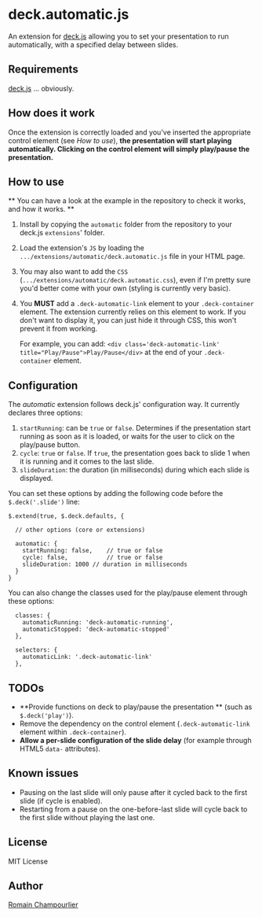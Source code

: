 # deck.automatic.js

An extension for [deck.js][] allowing you to set your presentation to run automatically, with a specified delay between slides.

## Requirements

[deck.js][] ... obviously.

## How does it work

Once the extension is correctly loaded and you've inserted the appropriate control element (see _How to use_), **the presentation will start playing automatically. Clicking on the control element will simply play/pause the presentation.**

## How to use ##

** You can have a look at the example in the repository to check it works, and how it works. **

1. Install by copying the `automatic` folder from the repository to your deck.js `extensions`' folder.

2. Load the extension's `JS` by loading the `.../extensions/automatic/deck.automatic.js` file in your HTML page.

3. You may also want to add the `CSS` (`.../extensions/automatic/deck.automatic.css`), even if I'm pretty sure you'd better come with your own (styling is currently very basic).

4. You **MUST** add a `.deck-automatic-link` element to your `.deck-container` element. The extension currently relies on this element to work. If you don't want to display it, you can just hide it through CSS, this won't prevent it from working.

	For example, you can add: `<div class='deck-automatic-link' title="Play/Pause">Play/Pause</div>` at the end of your `.deck-container` element.
	
## Configuration

The _automatic_ extension follows deck.js' configuration way. It currently declares three options:

1. `startRunning`: can be `true` or `false`. Determines if the presentation start running as soon as it is loaded, or waits for the user to click on the play/pause button.
2. `cycle`: `true` or `false`. If `true`, the presentation goes back to slide 1 when it is running and it comes to the last slide.
3. `slideDuration`: the duration (in milliseconds) during which each slide is displayed.

You can set these options by adding the following code before the `$.deck('.slide')` line:

```
$.extend(true, $.deck.defaults, {

  // other options (core or extensions)

  automatic: {
  	startRunning: false, 	// true or false
  	cycle: false,			// true or false
  	slideDuration: 1000	// duration in milliseconds
  }
}
```

You can also change the classes used for the play/pause element through these options:

```
  classes: {
	automaticRunning: 'deck-automatic-running',
	automaticStopped: 'deck-automatic-stopped'
  },
		
  selectors: {
	automaticLink: '.deck-automatic-link'
  },
```

## TODOs

* **Provide functions on deck to play/pause the presentation ** (such as `$.deck('play')`).
* Remove the dependency on the control element (`.deck-automatic-link` element within `.deck-container`).
* **Allow a per-slide configuration of the slide delay** (for example through HTML5 `data-` attributes).


## Known issues
* Pausing on the last slide will only pause after it cycled back to the first slide (if cycle is enabled).
* Restarting from a pause on the one-before-last slide will cycle back to the first slide without playing the last one.

## License

MIT License

## Author

[Romain Champourlier](romain@softr.li)

[deck.js]: https://github.com/imakewebthings/deck.js
